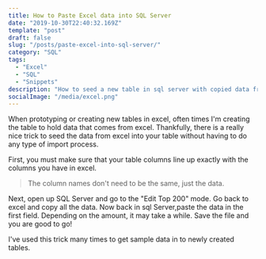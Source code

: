 ```yaml
---
title: How to Paste Excel data into SQL Server
date: "2019-10-30T22:40:32.169Z"
template: "post"
draft: false
slug: "/posts/paste-excel-into-sql-server/"
category: "SQL"
tags:
  - "Excel"
  - "SQL"
  - "Snippets"
description: "How to seed a new table in sql server with copied data from excel."
socialImage: "/media/excel.png"
---
```

When prototyping or creating new tables in excel, often times I'm creating the table to hold data that comes from excel. Thankfully, there is a really nice trick to seed the data from excel into your table without having to do any type of import process. 

First, you must make sure that your table columns line up exactly with the columns you have in excel.
 
>The column names don't need to be the same, just the data.

Next, open up SQL Server and go to the "Edit Top 200" mode. Go back to excel and copy all the data. Now back in sql Server,paste the data in the first field. Depending on the amount, it may take a while. Save the file and you are good to go!

I've used this trick many times to get sample data in to newly created tables.